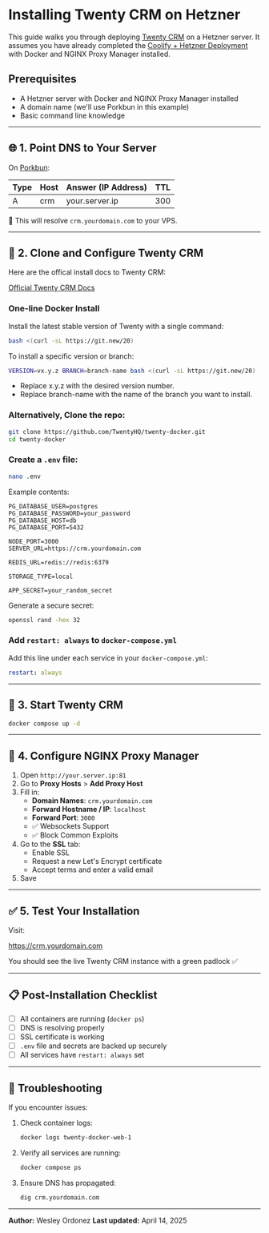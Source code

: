 # Installing Twenty CRM on Hetzner

This guide walks you through deploying [Twenty CRM](https://github.com/TwentyHQ/twenty-docker) on a Hetzner server. It assumes you have already completed the [Coolify + Hetzner Deployment](hetzner-server-setup.md) with Docker and NGINX Proxy Manager installed.

## Prerequisites

- A Hetzner server with Docker and NGINX Proxy Manager installed
- A domain name (we'll use Porkbun in this example)
- Basic command line knowledge

---

## 🌐 1. Point DNS to Your Server

On [Porkbun](https://porkbun.com):

| Type | Host | Answer (IP Address) | TTL |
|------|------|---------------------|-----|
| A    | crm  | your.server.ip      | 300 |

📝 This will resolve `crm.yourdomain.com` to your VPS.

---

## 📁 2. Clone and Configure Twenty CRM

Here are the offical install docs to Twenty CRM:

[Official Twenty CRM Docs](https://twenty.com/developers/section/self-hosting/docker-compose)

### One-line Docker Install

Install the latest stable version of Twenty with a single command:

```bash
bash <(curl -sL https://git.new/20)
```
To install a specific version or branch:

```bash
VERSION=vx.y.z BRANCH=branch-name bash <(curl -sL https://git.new/20)
```
- Replace x.y.z with the desired version number.
- Replace branch-name with the name of the branch you want to install.


### Alternatively, Clone the repo:
```bash
git clone https://github.com/TwentyHQ/twenty-docker.git
cd twenty-docker
```

### Create a `.env` file:
```bash
nano .env
```

Example contents:

```env
PG_DATABASE_USER=postgres
PG_DATABASE_PASSWORD=your_password
PG_DATABASE_HOST=db
PG_DATABASE_PORT=5432

NODE_PORT=3000
SERVER_URL=https://crm.yourdomain.com

REDIS_URL=redis://redis:6379

STORAGE_TYPE=local

APP_SECRET=your_random_secret
```

Generate a secure secret:
```bash
openssl rand -hex 32
```

### Add `restart: always` to `docker-compose.yml`

Add this line under each service in your `docker-compose.yml`:
```yaml
restart: always
```

---

## 🧱 3. Start Twenty CRM

```bash
docker compose up -d
```

---

## 🔁 4. Configure NGINX Proxy Manager

1. Open `http://your.server.ip:81`
2. Go to **Proxy Hosts** > **Add Proxy Host**
3. Fill in:
   - **Domain Names**: `crm.yourdomain.com`
   - **Forward Hostname / IP**: `localhost`
   - **Forward Port**: `3000`
   - ✅ Websockets Support
   - ✅ Block Common Exploits
4. Go to the **SSL** tab:
   - Enable SSL
   - Request a new Let's Encrypt certificate
   - Accept terms and enter a valid email
5. Save

---

## ✅ 5. Test Your Installation

Visit:

https://crm.yourdomain.com


You should see the live Twenty CRM instance with a green padlock ✅

---

## 📋 Post-Installation Checklist

- [ ] All containers are running (`docker ps`)
- [ ] DNS is resolving properly
- [ ] SSL certificate is working
- [ ] `.env` file and secrets are backed up securely
- [ ] All services have `restart: always` set

---

## 🔧 Troubleshooting

If you encounter issues:

1. Check container logs:
   ```bash
   docker logs twenty-docker-web-1
   ```
2. Verify all services are running:
   ```bash
   docker compose ps
   ```
3. Ensure DNS has propagated:
   ```bash
   dig crm.yourdomain.com
   ```

---

**Author:** Wesley Ordonez 
**Last updated:** April 14, 2025